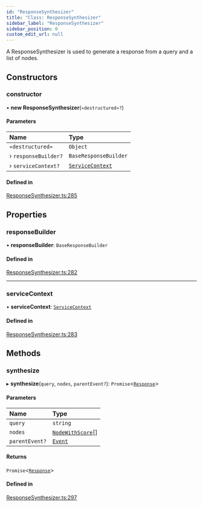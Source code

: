 ```yaml
---
id: "ResponseSynthesizer"
title: "Class: ResponseSynthesizer"
sidebar_label: "ResponseSynthesizer"
sidebar_position: 0
custom_edit_url: null
---
```


A ResponseSynthesizer is used to generate a response from a query and a list of nodes.

## Constructors

### constructor

• **new ResponseSynthesizer**(`«destructured»?`)

#### Parameters

| Name | Type |
| :------ | :------ |
| `«destructured»` | `Object` |
| › `responseBuilder?` | `BaseResponseBuilder` |
| › `serviceContext?` | [`ServiceContext`](../interfaces/ServiceContext.md) |

#### Defined in

[ResponseSynthesizer.ts:285](https://github.com/run-llama/LlamaIndexTS/blob/9fa6d4a/packages/core/src/ResponseSynthesizer.ts#L285)

## Properties

### responseBuilder

• **responseBuilder**: `BaseResponseBuilder`

#### Defined in

[ResponseSynthesizer.ts:282](https://github.com/run-llama/LlamaIndexTS/blob/9fa6d4a/packages/core/src/ResponseSynthesizer.ts#L282)

___

### serviceContext

• **serviceContext**: [`ServiceContext`](../interfaces/ServiceContext.md)

#### Defined in

[ResponseSynthesizer.ts:283](https://github.com/run-llama/LlamaIndexTS/blob/9fa6d4a/packages/core/src/ResponseSynthesizer.ts#L283)

## Methods

### synthesize

▸ **synthesize**(`query`, `nodes`, `parentEvent?`): `Promise`<[`Response`](Response.md)\>

#### Parameters

| Name | Type |
| :------ | :------ |
| `query` | `string` |
| `nodes` | [`NodeWithScore`](../interfaces/NodeWithScore.md)[] |
| `parentEvent?` | [`Event`](../interfaces/Event.md) |

#### Returns

`Promise`<[`Response`](Response.md)\>

#### Defined in

[ResponseSynthesizer.ts:297](https://github.com/run-llama/LlamaIndexTS/blob/9fa6d4a/packages/core/src/ResponseSynthesizer.ts#L297)
